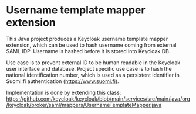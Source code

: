 # Username template mapper extension
This Java project produces a Keycloak username template mapper extension, which can be used to hash username coming from
external SAML IDP. Username is hashed before it is stored into Keycloak DB.

Use case is to prevent external ID to be human readable in the Keycloak user interface and database.
Project specific use case is to hash the national identification number, which is used as a persistent identifier in Suomi.fi
authentication (https://www.suomi.fi).

Implementation is done by extending this class:
https://github.com/keycloak/keycloak/blob/main/services/src/main/java/org/keycloak/broker/saml/mappers/UsernameTemplateMapper.java
